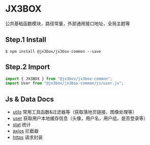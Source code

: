 # JX3BOX

公共基础函数模块，路径常量，外部通用接口地址，全局主题等

## Step.1 Install

```
$ npm install @jx3box/jx3box-common --save
```

## Step.2 Import

```javascript
import { JX3BOX } from "@jx3box/jx3box-common";
import User from "@jx3box/jx3box-common/js/user.js";
```

## Js & Data Docs

- [utils](./docs/utils.md) 常用工具函数&过滤器等（获取落地页链接、图像处理等）
- [user](./docs/user.md) 获取用户本地缓存信息（头像，用户名，用户组，是否登录等）
- [stat](./docs/stat.md) 统计
- [axios](./docs/axios.md) 拦截器
- [https](./docs/https.md) 请求封装
